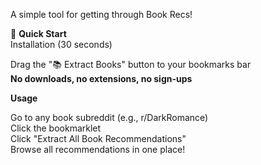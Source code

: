 A simple tool for getting through Book Recs!

🚀 **Quick Start** \
Installation (30 seconds)

Drag the "📚 Extract Books" button to your bookmarks bar \
 **No downloads, no extensions, no sign-ups** 

**Usage**

Go to any book subreddit (e.g., r/DarkRomance) \
Click the bookmarklet \
Click "Extract All Book Recommendations" \
Browse all recommendations in one place!
